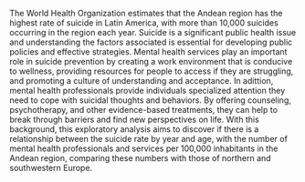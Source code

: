 

The World Health Organization estimates that the Andean region has the highest rate of suicide in Latin America, with more than 10,000 suicides occurring in the region each year. Suicide is a significant public health issue and understanding the factors associated is essential for developing public policies and effective strategies. Mental health services play an important role in suicide prevention by creating a work environment that is conducive to wellness, providing resources for people to access if they are struggling, and promoting a culture of understanding and acceptance. In adittion, mental health professionals provide individuals specialized attention they need to cope with suicidal thoughts and behaviors. By offering counseling, psychotherapy, and other evidence-based treatments, they can help to break through barriers and find new perspectives on life. With this background, this exploratory analysis aims to discover if there is a relationship between the suicide rate by year and age, with the number of mental health professionals and services per 100,000 inhabitants in the Andean region, comparing these numbers with those of northern and southwestern Europe.


